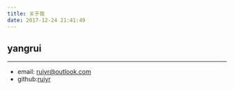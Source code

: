 ```yaml
---
title: 关于我
date: 2017-12-24 21:41:49
---
```

   
## **yangrui**
----------------
+ email: ruiyr@outlook.com
+ github:[ruiyr](https://github.com/ruiyr)
